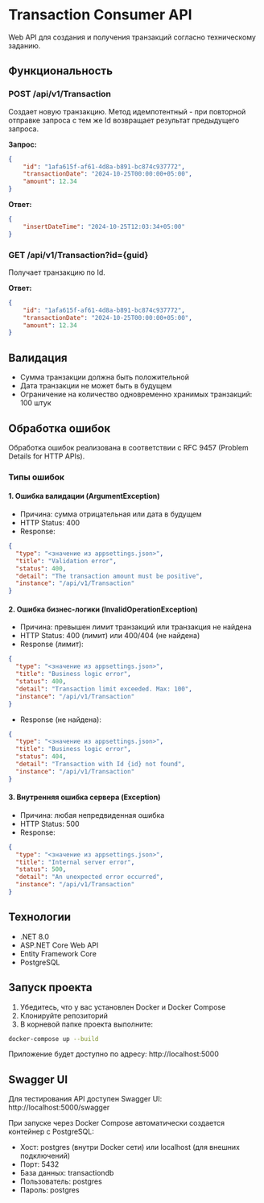 # Transaction Consumer API

Web API для создания и получения транзакций согласно техническому заданию.

## Функциональность

### POST /api/v1/Transaction
Создает новую транзакцию. Метод идемпотентный - при повторной отправке запроса с тем же Id возвращает результат предыдущего запроса.

**Запрос:**
```json
{
    "id": "1afa615f-af61-4d8a-b891-bc874c937772",
    "transactionDate": "2024-10-25T00:00:00+05:00",
    "amount": 12.34
}
```

**Ответ:**
```json
{
    "insertDateTime": "2024-10-25T12:03:34+05:00"
}
```

### GET /api/v1/Transaction?id={guid}
Получает транзакцию по Id.

**Ответ:**
```json
{
    "id": "1afa615f-af61-4d8a-b891-bc874c937772",
    "transactionDate": "2024-10-25T00:00:00+05:00",
    "amount": 12.34
}
```

## Валидация

- Сумма транзакции должна быть положительной
- Дата транзакции не может быть в будущем
- Ограничение на количество одновременно хранимых транзакций: 100 штук

## Обработка ошибок

Обработка ошибок реализована в соответствии с RFC 9457 (Problem Details for HTTP APIs).

### Типы ошибок

#### 1. Ошибка валидации (ArgumentException)
- Причина: сумма отрицательная или дата в будущем
- HTTP Status: 400
- Response:
```json
{
  "type": "<значение из appsettings.json>",
  "title": "Validation error",
  "status": 400,
  "detail": "The transaction amount must be positive",
  "instance": "/api/v1/Transaction"
}
```

#### 2. Ошибка бизнес-логики (InvalidOperationException)
- Причина: превышен лимит транзакций или транзакция не найдена
- HTTP Status: 400 (лимит) или 400/404 (не найдена)
- Response (лимит):
```json
{
  "type": "<значение из appsettings.json>",
  "title": "Business logic error",
  "status": 400,
  "detail": "Transaction limit exceeded. Max: 100",
  "instance": "/api/v1/Transaction"
}
```
- Response (не найдена):
```json
{
  "type": "<значение из appsettings.json>",
  "title": "Business logic error",
  "status": 404,
  "detail": "Transaction with Id {id} not found",
  "instance": "/api/v1/Transaction"
}
```

#### 3. Внутренняя ошибка сервера (Exception)
- Причина: любая непредвиденная ошибка
- HTTP Status: 500
- Response:
```json
{
  "type": "<значение из appsettings.json>",
  "title": "Internal server error",
  "status": 500,
  "detail": "An unexpected error occurred",
  "instance": "/api/v1/Transaction"
}
```

## Технологии

- .NET 8.0
- ASP.NET Core Web API
- Entity Framework Core
- PostgreSQL

## Запуск проекта

1. Убедитесь, что у вас установлен Docker и Docker Compose
2. Клонируйте репозиторий
3. В корневой папке проекта выполните:

```bash
docker-compose up --build
```

Приложение будет доступно по адресу: http://localhost:5000

## Swagger UI

Для тестирования API доступен Swagger UI:
http://localhost:5000/swagger

При запуске через Docker Compose автоматически создается контейнер с PostgreSQL:
- Хост: postgres (внутри Docker сети) или localhost (для внешних подключений)
- Порт: 5432
- База данных: transactiondb
- Пользователь: postgres
- Пароль: postgres
